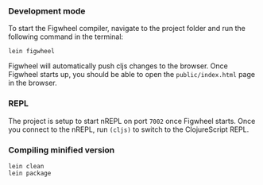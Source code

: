 
### Development mode
To start the Figwheel compiler, navigate to the project folder and run the following command in the terminal:

```
lein figwheel
```

Figwheel will automatically push cljs changes to the browser.
Once Figwheel starts up, you should be able to open the `public/index.html` page in the browser.

### REPL

The project is setup to start nREPL on port `7002` once Figwheel starts.
Once you connect to the nREPL, run `(cljs)` to switch to the ClojureScript REPL.

### Compiling minified version

```
lein clean
lein package
```
